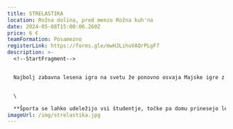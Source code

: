 ```yaml
---
title: STRELASTIKA
location: Rožna dolina, pred menzo Rožna kuh'na
date: 2024-05-08T15:00:06.260Z
price: 6 €
teamFormation: Posamezno
registerLink: https://forms.gle/mwHJLihuVAQrPLgF7
description: >-
  <!--StartFragment-->


  Najbolj zabavna lesena igra na svetu že ponovno osvaja Majske igre z obilico zabave in velikim številom obiskovalcev. Tako kot v študentskih sobah sta tudi pri igri strelastike najbolj zaželeni spretnost nategovanja in ciljanja luknje. Igra je znana tudi pod imenom prstostrelka, saj je namen igre s hitrimi prsti in s pomočjo elastike spraviti vse ploščke skozi luknjo na nasprotnikovo stran. Na začetku igre si nasprotnika razdelita po osem ploščkov, tako da jih ima vsak na svoji strani strelastike. Ko sta tekmovalca pripravljena na igro, z dlanmi udarita skupaj, da je začetek igre pravičnejši. Igra je končana v trenutku, ko enemu izmed igralcev uspe izprazniti svojo igralno površino. Če plošček poleti čez sredinsko letvico (ne skozi luknjo), se igra prekine, igralec pa mora ustreljeni plošček vzeti nazaj. Na pravo stran se vrnejo tudi ploščki, ki jih je kateri od igralcev skozi luknjo ustrelil po tem, ko je nasprotni igralec zahteval prekinitev. Igra se nadaljuje tako, da igralca ponovita plosk, s katerim sta igro začela. Igra se prekine tudi v primeru, ko pade iz igralnega polja plošček, ki je sicer šel skozi luknjo, pri čemer ga igralcu ni treba vzeti nazaj.


  \

  **Športa se lahko udeležijo vsi študentje, točke pa domu prinesejo le stanovalci študentskih domov. Tekmovanje bo potekalo mešano (skupaj moški in ženske). Prvouvrščeni/a bo prinesel/la domu za 1. mesto 8 točk, za 2. mesto 6 točk in za 3. mesto 4 točke.**
imageUrl: /img/strelastika.jpg
---
```


